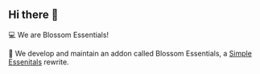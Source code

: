 ## Hi there 👋

💻 We are Blossom Essentials!

🌸 We develop and maintain an addon called Blossom Essentials, a [Simple Essenitals](https://github.com/SimpleUtils) rewrite.
